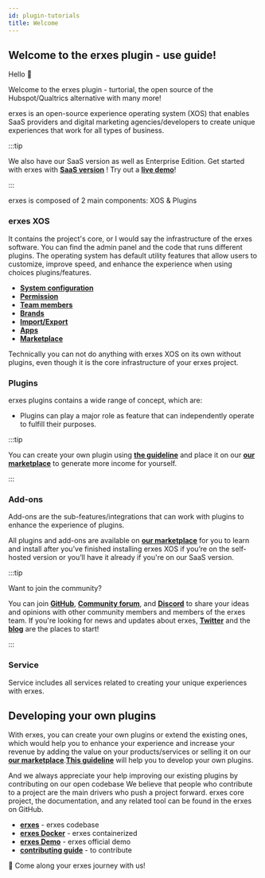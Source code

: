 ```yaml
---
id: plugin-tutorials
title: Welcome
---
```


## Welcome to the erxes plugin - use guide!


Hello 👋

Welcome to the erxes plugin - turtorial, the open source of the Hubspot/Qualtrics alternative with many more!

erxes is an open-source experience operating system (XOS) that enables SaaS providers and digital marketing agencies/developers to create unique experiences that work for all types of business. 

:::tip

We also have our SaaS version as well as Enterprise Edition.
Get started with erxes with <a href="https://erxes.io/signup-with-magiclink" >**SaaS version**</a> ! Try out a <a href="https://xosdemo.erxes.io/" target="_blank">**live demo**</a>!

:::

erxes is composed of 2 main components: XOS & Plugins


### erxes XOS


It contains the project's core, or I would say the infrastructure of the erxes software. You can find the admin panel and the code that runs different plugins. The operating system has default utility features that allow users to customize, improve speed, and enhance the experience when using choices plugins/features. 

- **<a href="https://docs.erxes.io/docs/plugin-tutorials/xos-features/systemconfig">System configuration</a>**
- **<a href="https://docs.erxes.io/docs/plugin-tutorials/xos-features/permission">Permission</a>**
- **<a href="https://docs.erxes.io/docs/plugin-tutorials/xos-features/teammembers">Team members</a>**
- **<a href="https://docs.erxes.io/docs/plugin-tutorials/xos-features/brands">Brands</a>**
- **<a href="https://docs.erxes.io/docs/plugin-tutorials/xos-features/importexport">Import/Export</a>**
- **<a href="https://docs.erxes.io/docs/plugin-tutorials/xos-features/apps">Apps</a>**
- **<a href="https://docs.erxes.io/docs/plugin-tutorials/xos-features/marketplace">Marketplace</a>**

Technically you can not do anything with erxes XOS on its own without plugins, even though it is the core infrastructure of your erxes project. 


### Plugins


erxes plugins contains a wide range of concept, which are:


- Plugins can play a major role as feature that can independently operate to fulfill their purposes. 

:::tip

You can create your own plugin using <a href="https://docs.erxes.io/docs/developer/developing-plugins">**the guideline**</a> and place it on our <a href="https://erxes.io/marketplace">**our marketplace**</a> to generate more income for yourself. 

:::


### Add-ons


Add-ons are the sub-features/integrations that can work with plugins to enhance the experience of plugins.


All plugins and add-ons are available on <a href="https://erxes.io/marketplace">**our marketplace**</a> for you to learn and install after you’ve finished installing erxes XOS if you’re on the self-hosted version or you’ll have it already if you're on our SaaS version. 

:::tip

Want to join the community?

You can join <a href="https://github.com/erxes/erxes" target="_blank">**GitHub**</a>, <a href="https://github.com/erxes/erxes/discussions" >**Community forum**</a>, and <a href="https://discord.com/invite/aaGzy3gQK5" >**Discord**</a> to share your ideas and opinions with other community members and members of the erxes team. If you're looking for news and updates about erxes, <a href="https://twitter.com/erxesHQ" target="_blank">**Twitter**</a> and the <a href="https://erxes.io/blog" target="_blank">**blog**</a> are the places to start!

:::

### Service

Service includes all services related to creating your unique experiences with erxes.


## Developing your own plugins


With erxes, you can create your own plugins or extend the existing ones, which would help you to enhance your experience and increase your revenue by adding the value on your products/services or selling it on our **<a href="https://erxes.io/marketplace" target="_blank">our marketplace</a>**.<a href="https://docs.erxes.io/docs/developer/developing-plugins">**This guideline**</a> will help you to develop your own plugins. 

And we always appreciate your help improving our existing plugins by contributing on our open codebase  We believe that people who contribute to a project are the main drivers who push a project forward. erxes core project, the documentation, and any related tool can be found in the erxes on GitHub.

- **<a href="https://github.com/erxes/erxes" target="_blank">erxes</a>** - erxes codebase
- **<a href="https://docs.erxes.io/docs/developer/ubuntu" target="_blank">erxes Docker</a>** - erxes containerized
- **<a href="https://xosdemo.erxes.io/" target="_blank">erxes Demo</a>** - erxes official demo
- **<a href="https://docs.erxes.io/docs/contribute/overview" target="_blank">contributing guide</a>** - to contribute


🤗 Come along your erxes journey with us!
